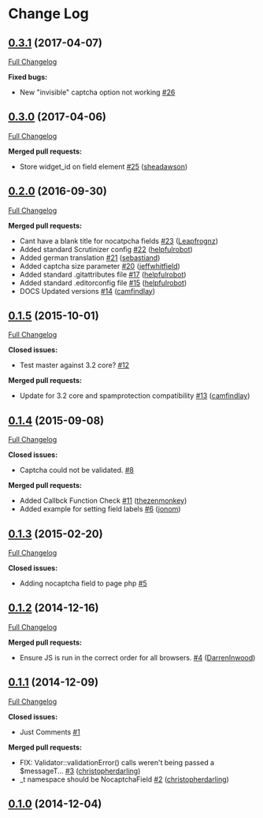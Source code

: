 # Change Log

## [0.3.1](https://github.com/UndefinedOffset/silverstripe-nocaptcha/tree/0.3.1) (2017-04-07)
[Full Changelog](https://github.com/UndefinedOffset/silverstripe-nocaptcha/compare/0.3.0...0.3.1)

**Fixed bugs:**

- New "invisible" captcha option not working [\#26](https://github.com/UndefinedOffset/silverstripe-nocaptcha/issues/26)

## [0.3.0](https://github.com/UndefinedOffset/silverstripe-nocaptcha/tree/0.3.0) (2017-04-06)
[Full Changelog](https://github.com/UndefinedOffset/silverstripe-nocaptcha/compare/0.2.0...0.3.0)

**Merged pull requests:**

- Store widget\_id on field element [\#25](https://github.com/UndefinedOffset/silverstripe-nocaptcha/pull/25) ([sheadawson](https://github.com/sheadawson))

## [0.2.0](https://github.com/UndefinedOffset/silverstripe-nocaptcha/tree/0.2.0) (2016-09-30)
[Full Changelog](https://github.com/UndefinedOffset/silverstripe-nocaptcha/compare/0.1.5...0.2.0)

**Merged pull requests:**

- Cant have a blank title for nocatpcha fields [\#23](https://github.com/UndefinedOffset/silverstripe-nocaptcha/pull/23) ([Leapfrognz](https://github.com/Leapfrognz))
- Added standard Scrutinizer config [\#22](https://github.com/UndefinedOffset/silverstripe-nocaptcha/pull/22) ([helpfulrobot](https://github.com/helpfulrobot))
- Added german translation [\#21](https://github.com/UndefinedOffset/silverstripe-nocaptcha/pull/21) ([sebastiand](https://github.com/sebastiand))
- Added captcha size parameter [\#20](https://github.com/UndefinedOffset/silverstripe-nocaptcha/pull/20) ([jeffwhitfield](https://github.com/jeffwhitfield))
- Added standard .gitattributes file [\#17](https://github.com/UndefinedOffset/silverstripe-nocaptcha/pull/17) ([helpfulrobot](https://github.com/helpfulrobot))
- Added standard .editorconfig file [\#15](https://github.com/UndefinedOffset/silverstripe-nocaptcha/pull/15) ([helpfulrobot](https://github.com/helpfulrobot))
- DOCS Updated versions [\#14](https://github.com/UndefinedOffset/silverstripe-nocaptcha/pull/14) ([camfindlay](https://github.com/camfindlay))

## [0.1.5](https://github.com/UndefinedOffset/silverstripe-nocaptcha/tree/0.1.5) (2015-10-01)
[Full Changelog](https://github.com/UndefinedOffset/silverstripe-nocaptcha/compare/0.1.4...0.1.5)

**Closed issues:**

- Test master against 3.2 core? [\#12](https://github.com/UndefinedOffset/silverstripe-nocaptcha/issues/12)

**Merged pull requests:**

- Update for 3.2 core and spamprotection compatibility [\#13](https://github.com/UndefinedOffset/silverstripe-nocaptcha/pull/13) ([camfindlay](https://github.com/camfindlay))

## [0.1.4](https://github.com/UndefinedOffset/silverstripe-nocaptcha/tree/0.1.4) (2015-09-08)
[Full Changelog](https://github.com/UndefinedOffset/silverstripe-nocaptcha/compare/0.1.3...0.1.4)

**Closed issues:**

- Captcha could not be validated. [\#8](https://github.com/UndefinedOffset/silverstripe-nocaptcha/issues/8)

**Merged pull requests:**

- Added Callbck Function Check [\#11](https://github.com/UndefinedOffset/silverstripe-nocaptcha/pull/11) ([thezenmonkey](https://github.com/thezenmonkey))
- Added example for setting field labels [\#6](https://github.com/UndefinedOffset/silverstripe-nocaptcha/pull/6) ([jonom](https://github.com/jonom))

## [0.1.3](https://github.com/UndefinedOffset/silverstripe-nocaptcha/tree/0.1.3) (2015-02-20)
[Full Changelog](https://github.com/UndefinedOffset/silverstripe-nocaptcha/compare/0.1.2...0.1.3)

**Closed issues:**

- Adding nocaptcha field to page php [\#5](https://github.com/UndefinedOffset/silverstripe-nocaptcha/issues/5)

## [0.1.2](https://github.com/UndefinedOffset/silverstripe-nocaptcha/tree/0.1.2) (2014-12-16)
[Full Changelog](https://github.com/UndefinedOffset/silverstripe-nocaptcha/compare/0.1.1...0.1.2)

**Merged pull requests:**

- Ensure JS is run in the correct order for all browsers. [\#4](https://github.com/UndefinedOffset/silverstripe-nocaptcha/pull/4) ([DarrenInwood](https://github.com/DarrenInwood))

## [0.1.1](https://github.com/UndefinedOffset/silverstripe-nocaptcha/tree/0.1.1) (2014-12-09)
[Full Changelog](https://github.com/UndefinedOffset/silverstripe-nocaptcha/compare/0.1.0...0.1.1)

**Closed issues:**

- Just Comments [\#1](https://github.com/UndefinedOffset/silverstripe-nocaptcha/issues/1)

**Merged pull requests:**

- FIX: Validator::validationError\(\) calls weren't being passed a $messageT... [\#3](https://github.com/UndefinedOffset/silverstripe-nocaptcha/pull/3) ([christopherdarling](https://github.com/christopherdarling))
- \_t namespace should be NocaptchaField [\#2](https://github.com/UndefinedOffset/silverstripe-nocaptcha/pull/2) ([christopherdarling](https://github.com/christopherdarling))

## [0.1.0](https://github.com/UndefinedOffset/silverstripe-nocaptcha/tree/0.1.0) (2014-12-04)
